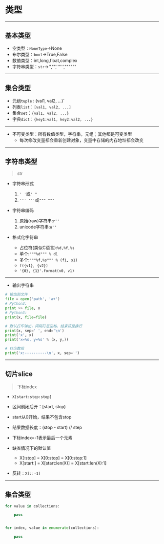 # 类型



---
## 基本类型
- 空类型：`NoneType`->None
- 布尔类型：`bool`->True,False
- 数值类型：int,long,float,complex
- 字符串类型：`str`->'',"",'''''',""""""
---
## 集合类型
- 元组`tuple：`(val1, val2, ...)`
- 列表`list`：`[val1, val2, ...]`
- 集合`set`：`{val1, val2, ...}`
- 字典`dict`：`{key1:val1, key2:val2, ...}`

---
- 不可变类型：所有数值类型，字符串，元组；其他都是可变类型
    - 每次修改变量都会重新创建对象，变量中存储的内存地址都会改变



---
## 字符串类型
> str

- 字符串形式
    1. `' '`或`" "`
    2. `''' '''`或`""" """`

- 字符串编码
    1. 原始(raw)字符串:`r''`
    2. unicode字符串:`u''`


- 格式化字符串
    - 占位符(类似C语言):`%d,%f,%s`
    - 单个:`"""%d""" % d1`
    - 多个:`"""%f,%s""" % (f1, s1)`
    - `f({v1}, {v2})`
    - `'{0}, {1}'.format(v0, v1)`

---

- 输出字符串
```py
# 输出到文件
file = open('path', 'a+')
# Python2:
print >> file, x
# Python3:
print(x, file=file)

# 默认打印输出，间隔符是空格，结束符是换行
print(x, sep=' ', end='\n')
print('x', x)
print('x=%s, y=%s' % (x, y,))

# 打印数组
print('x:----------\n', x, sep='')

```

---
## 切片slice
> 下标index

- `X[start:step:stop]`

- 区间前闭后开：[start, stop)
- start从0开始，结果不包含stop

- 结果数据长度：(stop - start) // step

- 下标index=-1表示最后一个元素


- 缺省情况下的默认值
    - X[:stop] = X[0:stop] = X[0:stop:1]
    - X[start:] = X[start:len(X)] = X[start:len(X):1]

- 反转：`X[::-1]`


---
## 集合类型
```py
for value in collections:

    pass


for index, value in enumerate(collections):

    pass
```
